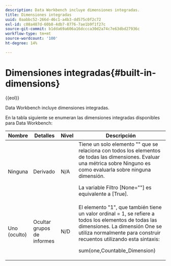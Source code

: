 ```yaml
---
description: Data Workbench incluye dimensiones integradas.
title: Dimensiones integradas
uuid: 0aabbc52-266d-46c1-a4b3-dd575c0f2c72
exl-id: c08a487d-60b8-4db7-8776-7ae1b9f1f27c
source-git-commit: b1dda69a606a16dccca30d2a74c7e63dbd27936c
workflow-type: tm+mt
source-wordcount: '100'
ht-degree: 14%

---
```


# Dimensiones integradas{#built-in-dimensions}

{{eol}}

Data Workbench incluye dimensiones integradas.

En la tabla siguiente se enumeran las dimensiones integradas disponibles para Data Workbench:

<table id="table_40796088B3484F98889859C59D525AD7"> 
 <thead> 
  <tr> 
   <th colname="col1" class="entry"> Nombre </th> 
   <th colname="col2" class="entry"> Detalles </th> 
   <th colname="col3" class="entry"> Nivel </th> 
   <th colname="col4" class="entry"> Descripción </th> 
  </tr> 
 </thead>
 <tbody> 
  <tr> 
   <td colname="col1"> Ninguna </td> 
   <td colname="col2"> Derivado </td> 
   <td colname="col3"> N/A </td> 
   <td colname="col4">Tiene un solo elemento "" que se relaciona con todos los elementos de todas las dimensiones. Evaluar una métrica sobre Ninguno es como evaluarla sobre ninguna dimensión. <p>La variable <span class="filepath"> Filtro [None=""]</span> es equivalente a <span class="filepath"> [True]</span>. </p></td> 
  </tr> 
  <tr> 
   <td colname="col1"> Uno (oculto) </td> 
   <td colname="col2"> Ocultar grupos de informes </td> 
   <td colname="col3"> N/D </td> 
   <td colname="col4">El elemento "1", que también tiene un valor ordinal <span class="filepath"> = 1</span>, se refiere a todos los elementos de todas las dimensiones. La dimensión One se utiliza normalmente para construir recuentos utilizando esta sintaxis: <p><span class="filepath"> sum(one,Countable_Dimension)</span></p></td> 
  </tr> 
 </tbody> 
</table>
